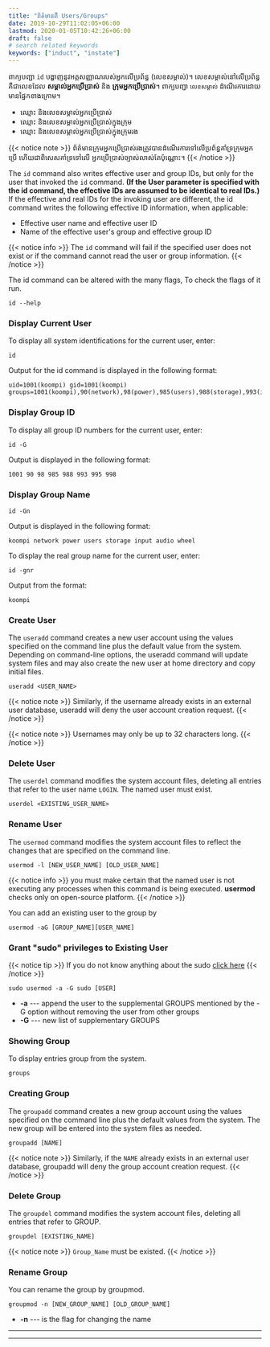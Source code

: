 ```yaml
---
title: "ព័ត៌មានពី Users/Groups"
date: 2019-10-29T11:02:05+06:00
lastmod: 2020-01-05T10:42:26+06:00
draft: false
# search related keywords
keywords: ["induct", "instate"]
---
```

ពាក្យបញ្ជា `id` បង្ហាញនូវអត្តសញ្ញាណរបស់អ្នកលើប្រព័ន្ធ (លេខសម្គាល់)។ លេខសម្គាល់នៅលើប្រព័ន្ធ គឺជាលេខដែល **សម្គាល់អ្នកប្រើប្រាស់** និង **ក្រុមអ្នកប្រើប្រាស់**។ ពាក្យបញ្ជា `លេខសម្គាល់` ដំណើរការដោយមានផ្នៃកខាងក្រោម។

- ឈ្មោះ និងលេខសម្គាល់អ្នកប្រើប្រាស់
- ឈ្មោះ និងលេខសម្គាល់អ្នកប្រើប្រាស់ក្នុងក្រុម
- ឈ្មោះ និងលេខសម្គាល់អ្នកប្រើប្រាស់ក្នុងក្រុមរង

{{< notice note >}}
ព័ត៌មានក្រុមអ្នកប្រើប្រាស់រងត្រូវបានដំណើរការទៅលើប្រព័ន្ធគាំទ្រក្រុមអ្នកប្រើ ហើយជាពិសេសគាំទ្រទៅលើ អ្នកប្រើប្រាស់ច្បាស់លាស់តែប៉ុណ្ណោះ។
{{< /notice >}}


The `id` command also writes effective user and group IDs, but only for the user that invoked the `id` command. **(If the User parameter is specified with the id command, the effective IDs are assumed to be identical to real IDs.)** If the effective and real IDs for the invoking user are different, the id command writes the following effective ID information, when applicable:

- Effective user name and effective user ID
- Name of the effective user's group and effective group ID


{{< notice info >}}
The `id` command will fail if the specified user does not exist or if the command cannot read the user or group information.
{{< /notice >}}

The id command can be altered with the many flags, To check the flags of it run.
```
id --help
```
### Display Current User
To display all system identifications for the current user, enter: 
```
id 
```
Output for the id command is displayed in the following format: 
```
uid=1001(koompi) gid=1001(koompi) groups=1001(koompi),90(network),98(power),985(users),988(storage),993(input),995(audio),998(wheel)
```
### Display Group ID
To display all group ID numbers for the current user, enter:
```
id -G
```
Output is displayed in the following format: 
```
1001 90 98 985 988 993 995 998
```
### Display Group Name
```
id -Gn
```
Output is displayed in the following format: 
```
koompi network power users storage input audio wheel
```
To display the real group name for the current user, enter: 
```
id -gnr
```
Output from the format:
```
koompi
```
### Create User
The `useradd` command creates a new user account using the values specified on the command line plus the default value from the system. Depending on command-line options, the useradd command will update system files and may also create the new user at home directory and copy initial files.

```
useradd <USER_NAME>
```
{{< notice note >}}
Similarly, if the username already exists in an external user database, useradd will deny the user account creation request.
{{< /notice >}}

{{< notice note >}}
Usernames may only be up to 32 characters long.
{{< /notice >}}

### Delete User
The `userdel`  command modifies the system account files, deleting all entries that refer to the user name `LOGIN`. The named user must exist.
```
userdel <EXISTING_USER_NAME>
```
### Rename User
The `usermod` command modifies the system account files to reflect the changes that are specified on the command line.
```
usermod -l [NEW_USER_NAME] [OLD_USER_NAME]
```
{{< notice info >}}
you must make certain that the named user is not executing any processes when this command is being executed. **usermod** checks only on open-source platform.
{{< /notice >}}

You can add an existing user to the group by
```
usermod -aG [GROUP_NAME][USER_NAME]
```

### Grant "sudo" privileges to Existing User
{{< notice tip >}}
If you do not know anything about the sudo [click here]()
{{< /notice >}}
```
sudo usermod -a -G sudo [USER]
```
- **-a** --- append the user to the supplemental GROUPS mentioned by the -G option without removing the user from other groups
- **-G** --- new list of supplementary GROUPS 

### Showing Group
To display entries group from the system.
```
groups
``` 
### Creating Group
The `groupadd` command creates a new group account using the values specified on the command line plus the default values from the system. The new group will be entered into the system files as needed.
```
groupadd [NAME]
```
{{< notice note >}}
Similarly, if the `NAME` already exists in an external user database, groupadd will deny the group account creation request.
{{< /notice >}}
### Delete Group
The `groupdel` command modifies the system account files, deleting all entries that refer to GROUP. 

```
groupdel [EXISTING_NAME]
```
{{< notice note >}}
`Group_Name` must be existed. 
{{< /notice >}}

### Rename Group
You can rename the group by groupmod.
```
groupmod -n [NEW_GROUP_NAME] [OLD_GROUP_NAME]
```

- **-n** --- is the flag for changing the name 
 
---
---